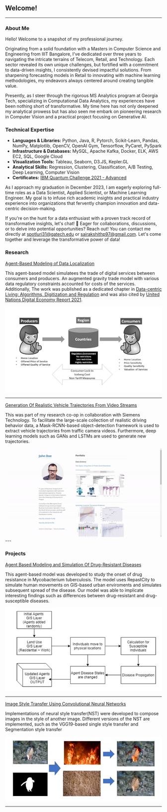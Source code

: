 ## Welcome!

---

### About Me

Hello! Welcome to a snapshot of my professional journey.

Originating from a solid foundation with a Masters in Computer Science and Engineering from IIIT Bangalore, I've dedicated over three years to navigating the intricate terrains of Telecom, Retail, and Technology. Each sector revealed its own unique challenges, but fortified with a commitment to data-driven insights, I consistently devised impactful solutions. From sharpening forecasting models in Retail to innovating with machine learning methodologies, my endeavors always centered around creating tangible value.

Presently, as I steer through the rigorous MS Analytics program at Georgia Tech, specializing in Computational Data Analytics, my experiences have been nothing short of transformative. My time here has not only deepened my analytical prowess but has also seen me embark on pioneering research in Computer Vision and a practical project focusing on Generative AI.

### Technical Expertise

- **Languages & Libraries:** Python, Java, R, Pytorch, Scikit-Learn, Pandas, NumPy, Matplotlib, OpenCV, OpenAI Gym, Tensorflow, PyCaret, PySpark
- **Infrastructure & Databases:** MySQL, Apache Kafka, Docker, ELK, AWS EC2, SQL, Google Cloud
- **Visualization Tools:** Tableau, Seaborn, D3.JS, Kepler.GL
- **Analytical Skills:** Regression, Clustering, Classification, A/B Testing, Deep Learning, Computer Vision
- **Certificates:** [IBM Quantum Challenge 2021 - Advanced](https://www.credly.com/badges/cd92b338-bb42-489e-8406-3ca1dd3e30e3?source=linked_in_profile)


As I approach my graduation in December 2023, I am eagerly exploring full-time roles as a Data Scientist, Applied Scientist, or Machine Learning Engineer. My goal is to infuse rich academic insights and practical industry experience into organizations that fervently champion innovation and data-centric decision-making.

If you're on the hunt for a data enthusiast with a proven track record of transformative insights, let's chat! 🚀 
Eager for collaborations, discussions, or to delve into potential opportunities? Reach out! 
You can contact me directly at spotluri31@gatech.edu or sairakshithp97@gmail.com. 
Let's come together and leverage the transformative power of data!

### Research

[Agent-Based Modeling of Data Localization](https://doi.org/10.1016/j.telpol.2020.102022)

This agent-based model simulatees the trade of digital services between consumers and producers.
An augmented gravity trade model with various data regulatory constraints accounted for costs of the services. 
Additionally, The work was published as a dedicated chapter in [Data-centric Living: Algorithms, Digitization and Regulation](http://dx.doi.org/10.4324/9781003093442-12) and was also cited by [United Nations Digital Economy Report 2021](https://unctad.org/webflyer/digital-economy-report-2021).

<img src="/images/ABM.PNG?raw=true"/>

---
[Generation Of Realistic Vehicle Trajectories From Video Streams](/images/demo.gif?raw=true)

This was part of my research co-op in collaboration with Siemens Technology.
To facilitate the large-scale collection of realistic driving behavior data,  a Mask-RCNN-based object-detection framework is used to extract vehicle trajectories from traffic camera videos.  Furthermore,  deep learning models such as GANs and LSTMs are used to generate new trajectories.

<img src="/images/demo.gif?raw=true"/>
---

### Projects
[Agent Based Modeling and Simulation Of Drug-Resistant Diseases](https://github.com/raks097/Agent-Based-Modeling-And-Simulation-of-Drug-Resistant-Diseases-)

This agent-based model was developed to study the onset of drug resistance in Mycobacterium tuberculosis.
The model uses RepastCity to simulate human movements on GIS-based urban enviroments and simulates subsequent spread of the disease.
Our model was able to implicate interesting findings such as differences between drug-resistant and drug-susceptible diseases.

<img src="/images/ABM_2.PNG?raw=true"/>

---

[Image Style Transfer Using Convolutional Neural Networks](https://github.com/raks097/nn_style_transfer)

Implementations of neural style transfer(NST) were developed to  compose images in the style of another image.
Different versions of the NST are implemented, such as the VGG19-based single style transfer and Segmentation style transfer

<img src="/images/NST.PNG?raw=true"/>


---
